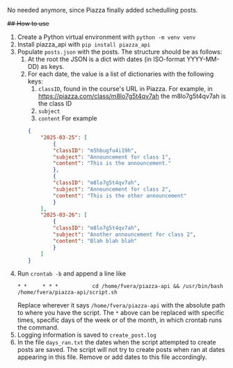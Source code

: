 No needed anymore, since Piazza finally added schedulling posts.

<strike>## How to use</strike>

1. Create a Python virtual environment with `python -m venv venv`
2. Install piazza_api with `pip install piazza_api`
3. Populate `posts.json` with the posts. The structure should be as follows:
    1. At the root the JSON is a dict with dates (in ISO-format YYYY-MM-DD) as keys.
    2. For each date, the value is a list of dictionaries with the following keys:
        1. `classID`, found in the course's URL in Piazza. For example,
        in https://piazza.com/class/m8lo7g5t4qv7ah the m8lo7g5t4qv7ah is the
        class ID
        2. `subject`
        3. `content`
        For example
        ```json
        {
            "2025-03-25": [
                {
                "classID": "m5hbugfu4i19h",
                "subject": "Announcement for class 1",
                "content": "This is the announcement."
                },
                {
                "classID": "m8lo7g5t4qv7ah",
                "subject": "Announcement for class 2",
                "content": "This is the other announcement"
                }
            ],
            "2025-03-26": [
                {
                "classID": "m8lo7g5t4qv7ah",
                "subject": "Another announcement for class 2",
                "content": "Blah blah blah"
                }
            ]
        }
        ```
4. Run `crontab -b` and append a line like
    ```
    * *     * * *           cd /home/fvera/piazza-api && /usr/bin/bash /home/fvera/piazza-api/script.sh
    ```
    Replace wherever it says `/home/fvera/piazza-api` with the absolute path
    to where you have the script.
    The `*` above can be replaced with specific times, specific days of the
    week or of the month, in which crontab runs the command.
5. Logging information is saved to `create_post.log`
6. In the file `days_ran.txt` the dates when the script attempted to create
    posts are saved. The script will not try to create posts when ran at dates
    appearing in this file. Remove or add dates to this file accordingly.
